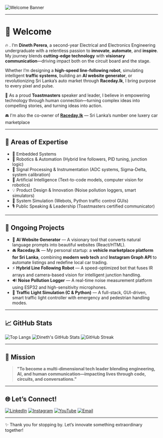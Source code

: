 ![Welcome Banner](https://readme-typing-svg.demolab.com?font=Fira+Code\&weight=700\&size=24\&pause=1000\&center=true\&vCenter=true\&width=800\&lines=Hi%2C+I'm+Dineth+Perera!;Electronics+Engineer+%7C+Robotics+Innovator+%7C+Toastmaster+%7C+Tech+Entrepreneur)

---

# 👋 Welcome 

🔥 .
I’m **Dineth Perera**, a second-year Electrical and Electronics Engineering undergraduate with a relentless passion to **innovate**, **automate**, and **inspire**. My journey blends **cutting-edge technology** with **visionary communication**—driving impact both on the circuit board and the stage.

Whether I’m designing a **high-speed line-following robot**, simulating intelligent **traffic systems**, building an **AI website generator**, or revolutionizing Sri Lanka’s auto market through **Raceday.lk**, I bring purpose to every pixel and pulse.

🎤 As a proud **Toastmasters** speaker and leader, I believe in empowering technology through human connection—turning complex ideas into compelling stories, and turning ideas into action.

🚘 I'm also the co-owner of **[Raceday.lk](https://instagram.com/racedaylk)** — Sri Lanka’s number one luxery car marketplace

---

## 🧠 Areas of Expertise

* 🤖 Embedded Systems 
* 🧭 Robotics & Automation (Hybrid line followers, PID tuning, junction logic)
* 📡 Signal Processing & Instrumentation (ADC systems, Sigma-Delta, system calibration)
* 🧠 Artificial Intelligence (Text-to-code models, computer vision for robotics)
* 💡 Product Design & Innovation (Noise pollution loggers, smart simulators)
* 🧩 System Simulation (Webots, Python traffic control GUIs)
* 🎙️ Public Speaking & Leadership (Toastmasters certified communicator)

---

## 🚀 Ongoing Projects

* 🧠 **AI Website Generator** — A visionary tool that converts natural language prompts into beautiful websites (React/HTML).
* 🚘 **Raceday.lk** — My personal startup: a **vehicle marketplace platform for Sri Lanka**, combining **modern web tech** and **Instagram Graph API** to automate listings and redefine local car trading.
* ⚡ **Hybrid Line Following Robot** — A speed-optimized bot that fuses IR arrays and camera-based vision for intelligent junction handling.
* 🔊 **Noise Pollution Logger** — A real-time noise measurement platform using ESP32 and high-sensitivity microphones.
* 🚦 **Traffic Light Simulation (C & Python)** — A full-stack, GUI-driven, smart traffic light controller with emergency and pedestrian handling modes.

---

## 📈 GitHub Stats

![Top Langs](https://github-readme-stats.vercel.app/api/top-langs/?username=dineth14\&layout=compact\&theme=radical)
![Dineth's GitHub Stats](https://github-readme-stats.vercel.app/api?username=dineth14\&show_icons=true\&theme=tokyonight)
![GitHub Streak](https://streak-stats.demolab.com?user=dineth14\&theme=gruvbox\&hide_border=true\&mode=weekly)

---

## 🎯 Mission

> **"To become a multi-dimensional tech leader blending engineering, AI, and human communication—impacting lives through code, circuits, and conversations."**

---

## 🌐 Let’s Connect!

[![LinkedIn](https://img.shields.io/badge/LinkedIn-blue?logo=linkedin\&logoColor=white)](https://www.linkedin.com/in/dineth14)
[![Instagram](https://img.shields.io/badge/Instagram-red?logo=instagram\&logoColor=white)](https://instagram.com/racedaylk)
[![YouTube](https://img.shields.io/badge/YouTube-black?logo=youtube\&logoColor=red)](https://youtube.com/@racedaylk)
[![Email](https://img.shields.io/badge/Email-darkgreen?logo=gmail\&logoColor=white)](mailto:youremail@gmail.com)

---

✨ Thank you for stopping by. Let’s innovate something extraordinary together!
